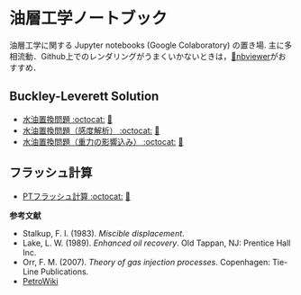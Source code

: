 # 油層工学ノートブック

油層工学に関する Jupyter notebooks (Google Colaboratory) の置き場. 主に多相流動．Github上でのレンダリングがうまくいかないときは，[:page_facing_up:nbviewer](https://nbviewer.jupyter.org)がおすすめ．


## Buckley-Leverett Solution

- [水油置換問題 :octocat:](/colab/Buckley_Leverett_Basic_Sensitivity.ipynb)
[:page_facing_up:](https://nbviewer.jupyter.org/github/mayuneko-re/notebook/blob/master/colab/Buckley_Leverett_Basic.ipynb)
- [水油置換問題（感度解析） :octocat:](/colab/Buckley_Leverett_Basic_Sensitivity.ipynb)
[:page_facing_up:](https://nbviewer.jupyter.org/github/mayuneko-re/notebook/blob/master/colab/Buckley_Leverett_Basic_Sensitivity.ipynb)
- [水油置換問題（重力の影響込み） :octocat:](/colab/Buckley_Leverett_Gravity.ipynb)
[:page_facing_up:](https://nbviewer.jupyter.org/github/mayuneko-re/notebook/blob/master/colab/Buckley_Leverett_Gravity.ipynb)

## フラッシュ計算

- [PTフラッシュ計算 :octocat:](/colab/PT_Flash_Calculation.ipynb)
[:page_facing_up:](https://nbviewer.jupyter.org/github/mayuneko-re/notebook/blob/master/colab/PT_Flash_Calculation.ipynb)




**参考文献**

*   Stalkup, F. I. (1983). *Miscible displacement*.
*   Lake, L. W. (1989). *Enhanced oil recovery*. Old Tappan, NJ: Prentice Hall Inc.
*   Orr, F. M. (2007). *Theory of gas injection processes*. Copenhagen: Tie-Line Publications.
*   [PetroWiki](https://petrowiki.org/PetroWiki)

